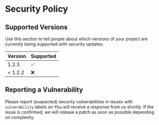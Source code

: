 # Security Policy

## Supported Versions

Use this section to tell people about which versions of your project are
currently being supported with security updates.

| Version | Supported          |
| ------- | ------------------ |
| 1.2.3   | :white_check_mark: |
| < 1.2.2   | :x:                |

## Reporting a Vulnerability

Please report (suspected) security vulnerabilities in issues with `vulnerability` labels on
You will receive a response from us shortly.
If the issue is confirmed, we will release a patch as soon as possible depending on complexity.
